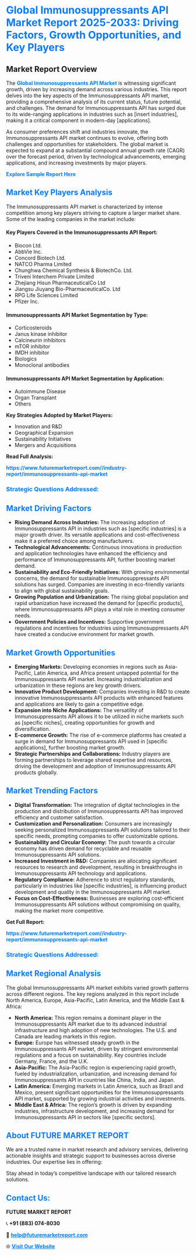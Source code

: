 <h1 style="color: #007BFF;">Global Immunosuppressants API Market Report 2025-2033: Driving Factors, Growth Opportunities, and Key Players</h1>

<section id="overview">
<h2>Market Report Overview</h2>
<p>The <a href="https://www.futuremarketreport.com//industry-report/immunosuppressants-api-market" style="color: #007BFF; text-decoration: none;"><strong>Global Immunosuppressants API Market</strong></a> is witnessing significant growth, driven by increasing demand across various industries. This report delves into the key aspects of the Immunosuppressants API market, providing a comprehensive analysis of its current status, future potential, and challenges. The demand for Immunosuppressants API has surged due to its wide-ranging applications in industries such as [insert industries], making it a critical component in modern-day [applications].</p>
<p>As consumer preferences shift and industries innovate, the Immunosuppressants API market continues to evolve, offering both challenges and opportunities for stakeholders. The global market is expected to expand at a substantial compound annual growth rate (CAGR) over the forecast period, driven by technological advancements, emerging applications, and increasing investments by major players.</p>
</section>

<section id="overview">
<p><a href="https://www.futuremarketreport.com//request-sample/reportId=78799" style="color: #007BFF; text-decoration: none;"><strong>Explore Sample Report Here</strong></a></p>
</section>

<section id="key-players">
<h2 style="color: #007BFF;">Market Key Players Analysis</h2>
<p>The Immunosuppressants API market is characterized by intense competition among key players striving to capture a larger market share. Some of the leading companies in the market include:</p>
<h4>Key Players Covered in the Immunosuppressants API Report:</h4>
<ul><li>Biocon Ltd.</li><li>AbbVie Inc.</li><li>Concord Biotech Ltd.</li><li>NATCO Pharma Limited</li><li>Chunghwa Chemical Synthesis &amp; BiotechCo. Ltd.</li><li>Triveni Interchem Private Limited</li><li>Zhejiang Hisun PharmaceuticalCo Ltd</li><li>Jiangsu Jiuyang Bio-PharmaceuticalCo. Ltd</li><li>RPG Life Sciences Limited</li><li>Pfizer Inc.</li></ul>
<h4>Immunosuppressants API Market Segmentation by Type:</h4>
<ul><li>Corticosteroids</li><li>Janus kinase inhibitor</li><li>Calcineurin inhibitors</li><li>mTOR inhibitor</li><li>IMDH inhibitor</li><li>Biologics</li><li>Monoclonal antibodies</li></ul>

<h4>Immunosuppressants API Market Segmentation by Application:</h4>
<ul><li>Autoimmune Disease</li><li>Organ Transplant</li><li>Others</li></ul>
<p><strong>Key Strategies Adopted by Market Players:</strong></p>
<ul>
<li>Innovation and R&D</li>
<li>Geographical Expansion</li>
<li>Sustainability Initiatives</li>
<li>Mergers and Acquisitions</li>
</ul>
</section>

<section>
<p><strong>Read Full Analysis: </strong></p><a href="https://www.futuremarketreport.com//industry-report/immunosuppressants-api-market" style="color: #007BFF; text-decoration: none;"><strong>https://www.futuremarketreport.com//industry-report/immunosuppressants-api-market</strong></a>
<h3 style="color: #007BFF;">Strategic Questions Addressed:</h3>
</section>

<section id="driving-factors">
<h2 style="color: #007BFF;">Market Driving Factors</h2>
<ul>
<li><strong>Rising Demand Across Industries:</strong> The increasing adoption of Immunosuppressants API in industries such as [specific industries] is a major growth driver. Its versatile applications and cost-effectiveness make it a preferred choice among manufacturers.</li>
<li><strong>Technological Advancements:</strong> Continuous innovations in production and application technologies have enhanced the efficiency and performance of Immunosuppressants API, further boosting market demand.</li>
<li><strong>Sustainability and Eco-Friendly Initiatives:</strong> With growing environmental concerns, the demand for sustainable Immunosuppressants API solutions has surged. Companies are investing in eco-friendly variants to align with global sustainability goals.</li>
<li><strong>Growing Population and Urbanization:</strong> The rising global population and rapid urbanization have increased the demand for [specific products], where Immunosuppressants API plays a vital role in meeting consumer needs.</li>
<li><strong>Government Policies and Incentives:</strong> Supportive government regulations and incentives for industries using Immunosuppressants API have created a conducive environment for market growth.</li>
</ul>
</section>

<section id="growth-opportunities">
<h2 style="color: #007BFF;">Market Growth Opportunities</h2>
<ul>
<li><strong>Emerging Markets:</strong> Developing economies in regions such as Asia-Pacific, Latin America, and Africa present untapped potential for the Immunosuppressants API market. Increasing industrialization and urbanization in these regions are key growth drivers.</li>
<li><strong>Innovative Product Development:</strong> Companies investing in R&D to create innovative Immunosuppressants API products with enhanced features and applications are likely to gain a competitive edge.</li>
<li><strong>Expansion into Niche Applications:</strong> The versatility of Immunosuppressants API allows it to be utilized in niche markets such as [specific niches], creating opportunities for growth and diversification.</li>
<li><strong>E-commerce Growth:</strong> The rise of e-commerce platforms has created a surge in demand for Immunosuppressants API used in [specific applications], further boosting market growth.</li>
<li><strong>Strategic Partnerships and Collaborations:</strong> Industry players are forming partnerships to leverage shared expertise and resources, driving the development and adoption of Immunosuppressants API products globally.</li>
</ul>
</section>

<section id="trending-factors">
<h2 style="color: #007BFF;">Market Trending Factors</h2>
<ul>
<li><strong>Digital Transformation:</strong> The integration of digital technologies in the production and distribution of Immunosuppressants API has improved efficiency and customer satisfaction.</li>
<li><strong>Customization and Personalization:</strong> Consumers are increasingly seeking personalized Immunosuppressants API solutions tailored to their specific needs, prompting companies to offer customizable options.</li>
<li><strong>Sustainability and Circular Economy:</strong> The push towards a circular economy has driven demand for recyclable and reusable Immunosuppressants API solutions.</li>
<li><strong>Increased Investment in R&D:</strong> Companies are allocating significant resources to research and development, resulting in breakthroughs in Immunosuppressants API technology and applications.</li>
<li><strong>Regulatory Compliance:</strong> Adherence to strict regulatory standards, particularly in industries like [specific industries], is influencing product development and quality in the Immunosuppressants API market.</li>
<li><strong>Focus on Cost-Effectiveness:</strong> Businesses are exploring cost-efficient Immunosuppressants API solutions without compromising on quality, making the market more competitive.</li>
</ul>
</section>

<section>
<p><strong>Get Full Report: </strong></p><a href="https://www.futuremarketreport.com//industry-report/immunosuppressants-api-market" style="color: #007BFF; text-decoration: none;"><strong>https://www.futuremarketreport.com//industry-report/immunosuppressants-api-market</strong></a>
<h3 style="color: #007BFF;">Strategic Questions Addressed:</h3>
</section>


<section id="regional-analysis">
<h2 style="color: #007BFF;">Market Regional Analysis</h2>
<p>The global Immunosuppressants API market exhibits varied growth patterns across different regions. The key regions analyzed in this report include North America, Europe, Asia-Pacific, Latin America, and the Middle East & Africa:</p>
<ul>
<li><strong>North America:</strong> This region remains a dominant player in the Immunosuppressants API market due to its advanced industrial infrastructure and high adoption of new technologies. The U.S. and Canada are leading markets in this region.</li>
<li><strong>Europe:</strong> Europe has witnessed steady growth in the Immunosuppressants API market, driven by stringent environmental regulations and a focus on sustainability. Key countries include Germany, France, and the U.K.</li>
<li><strong>Asia-Pacific:</strong> The Asia-Pacific region is experiencing rapid growth, fueled by industrialization, urbanization, and increasing demand for Immunosuppressants API in countries like China, India, and Japan.</li>
<li><strong>Latin America:</strong> Emerging markets in Latin America, such as Brazil and Mexico, present significant opportunities for the Immunosuppressants API market, supported by growing industrial activities and investments.</li>
<li><strong>Middle East & Africa:</strong> The region’s growth is driven by expanding industries, infrastructure development, and increasing demand for Immunosuppressants API in sectors like [specific sectors].</li>
</ul>
</section>

<footer>
<h2 style="color: #007BFF;">About FUTURE MARKET REPORT</h2>
<p>We are a trusted name in market research and advisory services, delivering actionable insights and strategic support to businesses across diverse industries. Our expertise lies in offering:</p>

<p>Stay ahead in today’s competitive landscape with our tailored research solutions.</p>

<h2 style="color: #007BFF;">Contact Us:</h2>
<p><strong>FUTURE MARKET REPORT</strong></p>
<p>📞 <strong>+91 (883) 074-8030</strong></p>
<p>📧 <strong><a href="mailto:help@futuremarketreport.com" style="color: #007BFF;">help@futuremarketreport.com</a></strong></p>
<p>🌐 <strong><a href="https://www.futuremarketreport.com/" style="color: #007BFF;">Visit Our Website</a></strong></p>
</footer>